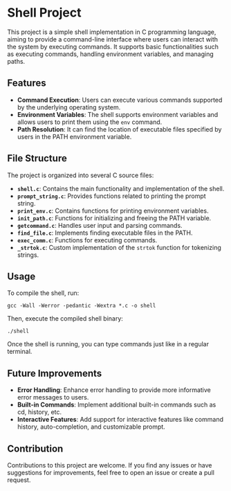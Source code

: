 # Shell Project

This project is a simple shell implementation in C programming language, aiming to provide a command-line interface where users can interact with the system by executing commands. It supports basic functionalities such as executing commands, handling environment variables, and managing paths.

## Features

- **Command Execution**: Users can execute various commands supported by the underlying operating system.
- **Environment Variables**: The shell supports environment variables and allows users to print them using the `env` command.
- **Path Resolution**: It can find the location of executable files specified by users in the PATH environment variable.

## File Structure

The project is organized into several C source files:

- **`shell.c`**: Contains the main functionality and implementation of the shell.
- **`prompt_string.c`**: Provides functions related to printing the prompt string.
- **`print_env.c`**: Contains functions for printing environment variables.
- **`init_path.c`**: Functions for initializing and freeing the PATH variable.
- **`getcommand.c`**: Handles user input and parsing commands.
- **`find_file.c`**: Implements finding executable files in the PATH.
- **`exec_comm.c`**: Functions for executing commands.
- **`_strtok.c`**: Custom implementation of the `strtok` function for tokenizing strings.

## Usage

To compile the shell, run:

```
gcc -Wall -Werror -pedantic -Wextra *.c -o shell
```

Then, execute the compiled shell binary:

```
./shell
```

Once the shell is running, you can type commands just like in a regular terminal.

## Future Improvements

- **Error Handling**: Enhance error handling to provide more informative error messages to users.
- **Built-in Commands**: Implement additional built-in commands such as cd, history, etc.
- **Interactive Features**: Add support for interactive features like command history, auto-completion, and customizable prompt.

## Contribution
Contributions to this project are welcome. If you find any issues or have suggestions for improvements, feel free to open an issue or create a pull request.
